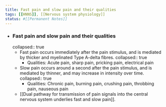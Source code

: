```yaml
---
title: Fast pain and slow pain and their qualities
tags: [[HNNS]], [[Nervous system physiology]]
status: #[[Permanent Notes]] 
---
```


- ### Fast pain and slow pain and their qualities
  collapsed:: true
	- Fast pain occurs immediately after the pain stimulus, and is mediated by thicker and myelinated Type A-delta fibres.
	  collapsed:: true
		- Qualities: Acute pain, sharp pain, pricking pain, electrical pain
	- Slow pain occurs around a second after the pain stimulus, and is mediated by thinner, and may increase in intensity over time.
	  collapsed:: true
		- Qualities: Chronic pain, burning pain, crushing pain, throbbing pain, nauseous pain
	- [[Dual pathway for transmission of pain signals into the central nervous system underlies fast and slow pain]].